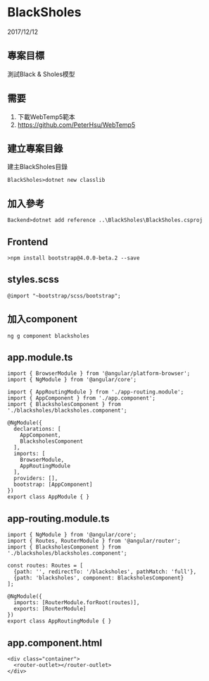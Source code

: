 # BlackSholes
2017/12/12
## 專案目標
測試Black & Sholes模型
## 需要
1. 下載WebTemp5範本
1. https://github.com/PeterHsu/WebTemp5
## 建立專案目錄
建主BlackSholes目錄
```
BlackSholes>dotnet new classlib
```
## 加入參考
```
Backend>dotnet add reference ..\BlackSholes\BlackSholes.csproj
```
## Frontend
```
>npm install bootstrap@4.0.0-beta.2 --save
```
## styles.scss
```
@import "~bootstrap/scss/bootstrap";
```
## 加入component
```
ng g component blacksholes
```
## app.module.ts
```
import { BrowserModule } from '@angular/platform-browser';
import { NgModule } from '@angular/core';

import { AppRoutingModule } from './app-routing.module';
import { AppComponent } from './app.component';
import { BlacksholesComponent } from './blacksholes/blacksholes.component';

@NgModule({
  declarations: [
    AppComponent,
    BlacksholesComponent
  ],
  imports: [
    BrowserModule,
    AppRoutingModule
  ],
  providers: [],
  bootstrap: [AppComponent]
})
export class AppModule { }
```
## app-routing.module.ts
```
import { NgModule } from '@angular/core';
import { Routes, RouterModule } from '@angular/router';
import { BlacksholesComponent } from './blacksholes/blacksholes.component';

const routes: Routes = [
  {path: '', redirectTo: '/blacksholes', pathMatch: 'full'},
  {path: 'blacksholes', component: BlacksholesComponent}
];

@NgModule({
  imports: [RouterModule.forRoot(routes)],
  exports: [RouterModule]
})
export class AppRoutingModule { }
```
## app.component.html
```
<div class="container">
  <router-outlet></router-outlet>
</div>
```

